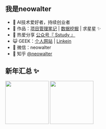 ## 我是neowalter 

- 🐧 AI技术爱好者，持续创业者
- 🏡 作品：<a href="https://mp.weixin.qq.com/mp/appmsgalbum?__biz=MzUyMjUxMjE1NQ==&action=getalbum&album_id=1341900621041041408&scene=173&from_msgid=2247483706&from_itemidx=1&count=3#wechat_redirect" target="_blank">项目管理笔记</a> | <a href="https://github.com/neowalter/DA-tour" target="_blank">数据挖掘</a> | 求星星 ✨
- 🌱 热爱分享 <a href="" target="_blank">公众号『 Sstudy 』</a>
- 😺 GEEK：<a href="https://neowalter.home.blog/" target="_blank">个人网站</a> | <a href="https://www.linkedin.com/in/neowalter/" target="_blank">Linkein </a>
- 💬 微信：neowalter
- 🤔 知乎 <a href="https://www.zhihu.com/people/neowalter" target="_blank">@neowalter</a>

## 新年汇总 ✨

<img align="" height="137px" src="https://github-readme-stats.vercel.app/api?username=neowalter&hide_title=true&hide_border=true&show_icons=true&include_all_commits=true&line_height=21&bg_color=0,EC6C6C,FFD479,FFFC79,73FA79&theme=graywhite&locale=cn" />
<img align="" height="137px" src="https://github-readme-stats.vercel.app/api/top-langs/?username=neowalter&hide_title=true&hide_border=true&layout=compact&bg_color=0,73FA79,73FDFF,D783FF&theme=graywhite&locale=cn" />
